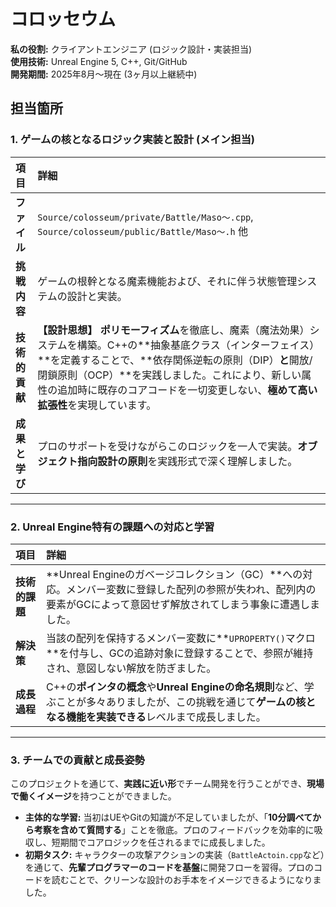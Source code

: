 # コロッセウム

**私の役割:** クライアントエンジニア (ロジック設計・実装担当)</br>
**使用技術:** Unreal Engine 5, C++, Git/GitHub</br>
**開発期間:** 2025年8月〜現在 (3ヶ月以上継続中)</br>


## 担当箇所
### 1. ゲームの核となるロジック実装と設計 (メイン担当)

| 項目 | 詳細 |
| :--- | :--- |
| **ファイル** | `Source/colosseum/private/Battle/Maso〜.cpp`, `Source/colosseum/public/Battle/Maso〜.h` 他 |
| **挑戦内容** | ゲームの根幹となる魔素機能および、それに伴う状態管理システムの設計と実装。 |
| **技術的貢献** | **【設計思想】** **ポリモーフィズム**を徹底し、魔素（魔法効果）システムを構築。C++の**抽象基底クラス（インターフェイス）**を定義することで、**依存関係逆転の原則（DIP）**と**開放/閉鎖原則（OCP）**を実践しました。これにより、新しい属性の追加時に既存のコアコードを一切変更しない、**極めて高い拡張性**を実現しています。 |
| **成果と学び** | プロのサポートを受けながらこのロジックを一人で実装。**オブジェクト指向設計の原則**を実践形式で深く理解しました。 |

---

### 2. Unreal Engine特有の課題への対応と学習

| 項目 | 詳細 |
| :--- | :--- |
| **技術的課題** | **Unreal Engineのガベージコレクション（GC）**への対応。メンバー変数に登録した配列の参照が失われ、配列内の要素がGCによって意図せず解放されてしまう事象に遭遇しました。 |
| **解決策** | 当該の配列を保持するメンバー変数に**`UPROPERTY()`マクロ**を付与し、GCの追跡対象に登録することで、参照が維持され、意図しない解放を防ぎました。 |
| **成長過程** | C++の**ポインタの概念**や**Unreal Engineの命名規則**など、学ぶことが多々ありましたが、この挑戦を通じて**ゲームの核となる機能を実装できる**レベルまで成長しました。 |

---

### 3. チームでの貢献と成長姿勢

このプロジェクトを通じて、**実践に近い形**でチーム開発を行うことができ、**現場で働くイメージ**を持つことができました。

* **主体的な学習:** 当初はUEやGitの知識が不足していましたが、「**10分調べてから考察を含めて質問する**」ことを徹底。プロのフィードバックを効率的に吸収し、短期間でコアロジックを任されるまでに成長しました。
* **初期タスク:** キャラクターの攻撃アクションの実装（`BattleActoin.cpp`など）を通じて、**先輩プログラマーのコードを基盤**に開発フローを習得。プロのコードを読むことで、クリーンな設計のお手本をイメージできるようになりました。
